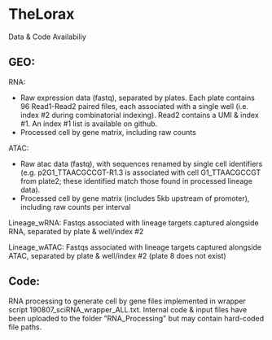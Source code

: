 # TheLorax

Data & Code Availabiliy

## GEO:

RNA:
- Raw expression data (fastq), separated by plates. Each plate contains 96 Read1-Read2 paired files, each associated with a single well (i.e. index #2 during combinatorial indexing). Read2 contains a UMI & index #1. An index #1 list is available on github.
- Processed cell by gene matrix, including raw counts

ATAC:
- Raw atac data (fastq), with sequences renamed by single cell identifiers (e.g. p2G1_TTAACGCCGT-R1.3 is associated with cell G1_TTAACGCCGT from plate2; these identified match those found in processed lineage data).
- Processed cell by gene matrix (includes 5kb upstream of promoter), including raw counts per interval

Lineage_wRNA:
Fastqs associated with lineage targets captured alongside RNA, separated by plate & well/index #2

Lineage_wATAC:
Fastqs associated with lineage targets captured alongside ATAC, separated by plate & well/index #2 (plate 8 does not exist)


## Code:

RNA processing to generate cell by gene files implemented in wrapper script 190807_sciRNA_wrapper_ALL.txt. Internal code & input files have been uploaded to the folder "RNA_Processing" but may contain hard-coded file paths.
